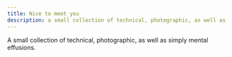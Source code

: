 ```yaml
---
title: Nice to meet you
description: a small collection of technical, photographic, as well as simply mental effusions
---
```


A small collection of technical, photographic, as well as simply mental effusions.
